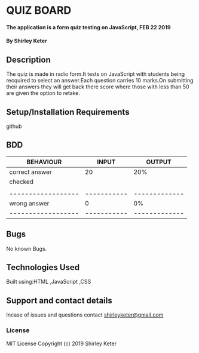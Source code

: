 # QUIZ BOARD
#### The application is a form quiz testing on JavaScript, FEB 22 2019
#### By **Shirley Keter**
## Description
The quiz is made in radio form.It tests on JavaScript with students being recquired to select an answer.Each question carries 10 marks.On submitting their answers they will get back there score where those with less than 50 are given the option to retake.

## Setup/Installation Requirements
github



## BDD

|   BEHAVIOUR      | INPUT     | OUTPUT      |
|------------------|-----------|-------------|      
| correct answer   |  20       |    20%      |
|    checked       |           |             |         
|                  |           |             |   
|------------------|-----------|-------------|      
| wrong answer     |   0       |   0%        |
|------------------|-----------|-------------|

## Bugs

No known Bugs.

## Technologies Used

Built using:HTML ,JavaScript ,CSS

## Support and contact details

Incase of issues and questions contact shirleyketer@gmail.com

### License

MIT License
Copyright (c) 2019 Shirley Keter
